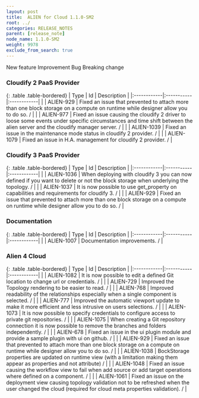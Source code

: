 ```yaml
---
layout: post
title:  ALIEN for Cloud 1.1.0-SM2
root: ../
categories: RELEASE_NOTES
parent: [release_note]
node_name: 1.1.0-SM2
weight: 9978
exclude_from_search: true
---
```





<i class="fa fa-plus text-success"></i> New feature <i class="fa fa-level-up text-primary"></i> Improvement  <i class="fa fa-bug text-danger"></i> Bug <i class="fa fa-exclamation-triangle text-warning"></i> Breaking change


### Cloudify 2 PaaS Provider



  {: .table .table-bordered}
  | Type        | Id         | Description |
  |:------------|:-----------|:------------|
        |  <i class="fa fa-bug text-danger"></i> | ALIEN-929 | Fixed an issue that prevented to attach more than one block storage on a compute on runtime while designer allow you to do so. /  |
    |  <i class="fa fa-bug text-danger"></i> | ALIEN-977 | Fixed an issue causing the cloudify 2 driver to loose some events under specific circumstances and time shift between the alien server and the cloudify manager server. /  |
    |  <i class="fa fa-bug text-danger"></i> | ALIEN-1039 | Fixed an issue in the maintenance mode status in cloudify 2 provider. /  |
    |  <i class="fa fa-bug text-danger"></i> | ALIEN-1079 | Fixed an issue in H.A. management for cloudify 2 provider. /  |
  


### Cloudify 3 PaaS Provider



  {: .table .table-bordered}
  | Type        | Id         | Description |
  |:------------|:-----------|:------------|
    |  <i class="fa fa-plus text-success"></i> | ALIEN-1036 | When deploying with cloudify 3 you can now defined if you want to delete or not the block storage when underlying the topology. /  |
    |  <i class="fa fa-plus text-success"></i> | ALIEN-1037 | It is now possible to use get_property on capabilities and requirements for cloudify 3. /  |
        |  <i class="fa fa-bug text-danger"></i> | ALIEN-929 | Fixed an issue that prevented to attach more than one block storage on a compute on runtime while designer allow you to do so. /  |
  


### Documentation



  {: .table .table-bordered}
  | Type        | Id         | Description |
  |:------------|:-----------|:------------|
      |  <i class="fa fa-level-up text-primary"></i> | ALIEN-1007 | Documentation improvements. /  |
    


### Alien 4 Cloud



  {: .table .table-bordered}
  | Type        | Id         | Description |
  |:------------|:-----------|:------------|
    |  <i class="fa fa-plus text-success"></i> | ALIEN-1082 | It is now possible to edit a defined Git location to change url or credentials. /  |
      |  <i class="fa fa-level-up text-primary"></i> | ALIEN-729 | Improved the Topology rendering to be easier to read. /  |
    |  <i class="fa fa-level-up text-primary"></i> | ALIEN-768 | Improved readability of the relationships especially when a single component is selected. /  |
    |  <i class="fa fa-level-up text-primary"></i> | ALIEN-777 | Improved the automatic viewport update to make it more efficient and less intrusive on users selections. /  |
    |  <i class="fa fa-level-up text-primary"></i> | ALIEN-1073 | It is now possible to specify credentials to configure access to private git repositories. /  |
    |  <i class="fa fa-level-up text-primary"></i> | ALIEN-1075 | When creating a Git repository connection it is now possible to remove the branches and folders independently. /  |
      |  <i class="fa fa-bug text-danger"></i> | ALIEN-678 | Fixed an issue in the ui plugin module and provide a sample plugin with ui on github. /  |
    |  <i class="fa fa-bug text-danger"></i> | ALIEN-929 | Fixed an issue that prevented to attach more than one block storage on a compute on runtime while designer allow you to do so. /  |
    |  <i class="fa fa-bug text-danger"></i> | ALIEN-1038 | BockStorage properties are updated on runtime view (with a limitation making them appear as properties and not attribute) /  |
    |  <i class="fa fa-bug text-danger"></i> | ALIEN-1048 | Fixed an issue causing the workflow view to fail when add source or add target operations where defined on a component. /  |
    |  <i class="fa fa-bug text-danger"></i> | ALIEN-1061 | Fixed an issue on the deployment view causing topology validation not to be refreshed when the user changed the cloud (required for cloud meta properties validation). /  |
  


